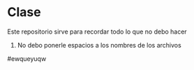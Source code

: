 # Clase
Este repositorio sirve para recordar todo lo que no debo hacer
1. No debo ponerle espacios a los nombres de los archivos

#ewqueyuqw
